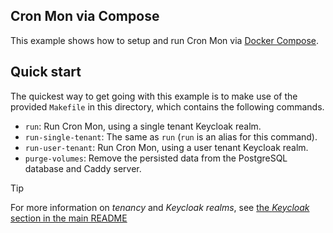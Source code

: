 ## Cron Mon via Compose

This example shows how to setup and run Cron Mon via [Docker Compose](https://docs.docker.com/compose/).

## Quick start

The quickest way to get going with this example is to make use of the provided `Makefile` in this directory, which contains the following commands.

* `run`: Run Cron Mon, using a single tenant Keycloak realm.
* `run-single-tenant`: The same as `run` (`run` is an alias for this command).
* `run-user-tenant`: Run Cron Mon, using a user tenant Keycloak realm.
* `purge-volumes`: Remove the persisted data from the PostgreSQL database and Caddy server.

> [!TIP]
> For more information on _tenancy_ and _Keycloak realms_, see [the _Keycloak_ section in the main README](../../README.md/#keycloak)

